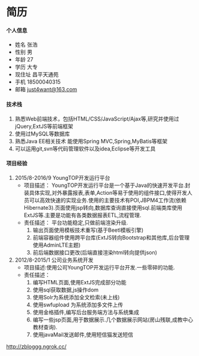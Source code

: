 # 简历


#### 个人信息
 * 姓名 张浩
 * 性别 男
 * 年龄 27
 * 学历 大专
 * 现住址 昌平天通苑
 * 手机 18500040315
 * 邮箱 just4want@163.com
#### 技术栈
1. 熟悉Web前端技术，包括HTML/CSS/JavaScript/Ajax等,研究并使用过jQuery,ExtJS等前端框架
2. 使用过MySQL等数据库
3. 熟悉Java EE相关技术 能使用Spring MVC,Spring,MyBatis等框架
4. 可以运用git,svn等代码管理软件以及idea,Eclipse等开发工具
#### 项目经验
1. 2015/8-2016/9 YoungTOP开发运行平台
	* 项目描述：
	YoungTOP开发运行平台是一个基于Java的快速开发平台.封装具体实现,对外暴露报表,表单,Action等易于使用的组件接口,使得开发人员可以高效快速的实现业务.使用的主要技术有POI,JBPM4工作流(依赖Hibernate3).页面使用jsp转向,数据库查询直接使用sql.前端类库使用ExtJS等.主要是功能有各类数据报表ETL,流程管理.
	* 责任描述：
	    平台功能稳定,只做前端渲染升级.
	    1. 输出页面使用模板技术重写(基于Beetl模板引擎)
	    2. 前端容器组件使用跨平台库(ExtJS转向Bootstrap和其他库,后台管理使用AdminLTE主题)
	    3. 前后端数据接口更改(后端直接渲染html转向提供json)
2. 2012/8-2015/1 公司业务系统开发
	* 项目描述:使用公司YoungTOP开发运行平台开发.一些零碎的功能.
	* 责任描述：
	    1. 编写HTML页面,使用ExtJS完成部分功能
	    2. 使用sql获取数据,js操作dom
	    3. 使用Solr为系统添加全文检索(未上线)
	    4. 使用swfupload 为系统添加多文件上传
	    5. 使用金格插件,编写后台服务端方法与系统集成
		6. 编写一些jsp页面,用于数据展示.几个数据展示网站(房山残联,成教中心教材查询).
		7. 使用javaMail发送邮件,使用短信猫发送短信

http://zbloggg.ngrok.cc/